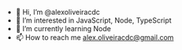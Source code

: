 - 👋 Hi, I’m @alexoliveiracdc
- 👀 I’m interested in JavaScript, Node, TypeScript
- 🌱 I’m currently learning Node
- 📫 How to reach me alex.oliveiracdc@gmail.com

<!---
alexoliveiracdc/alexoliveiracdc is a ✨ special ✨ repository because its `README.md` (this file) appears on your GitHub profile.
You can click the Preview link to take a look at your changes.
--->
